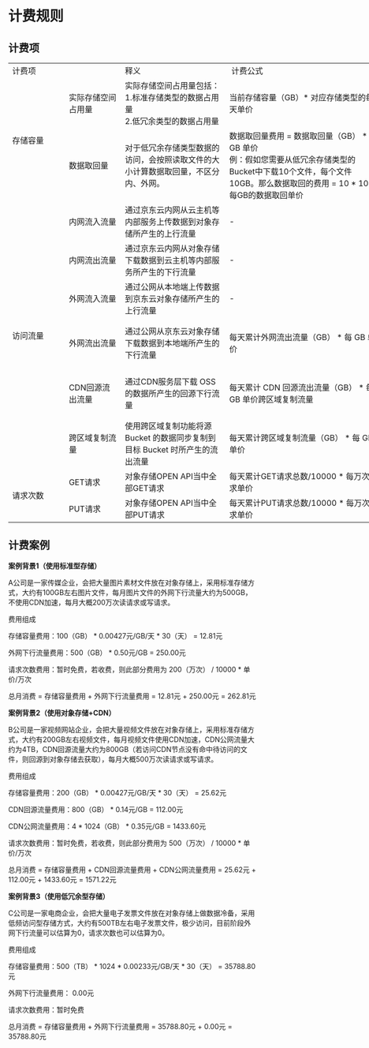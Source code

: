 # 计费规则

## 计费项

<table border=0 cellpadding=0 cellspacing=0 width=840 style='border-collapse:
 collapse;table-layout:fixed;width:632pt'>
 <col class=xl65 width=110 style='mso-width-source:userset;mso-width-alt:3520;
 width:83pt'>
 <col class=xl65 width=106 style='mso-width-source:userset;mso-width-alt:3392;
 width:80pt'>
 <col class=xl65 width=216 style='mso-width-source:userset;mso-width-alt:6912;
 width:162pt'>
 <col class=xl65 width=339 style='mso-width-source:userset;mso-width-alt:10858;
 width:255pt'>
 <col class=xl65 width=69 style='width:52pt'>
 <tr height=19 style='height:14.0pt'>
  <td colspan=2 height=19 class=xl66 width=216 style='height:14.0pt;width:163pt'>计费项</td>
  <td class=xl66 width=216 style='border-left:none;width:162pt'>释义</td>
  <td class=xl66 width=339 style='border-left:none;width:255pt'><span
  style='mso-spacerun:yes'>&nbsp;</span>计费公式</td>
  <td class=xl66 width=69 style='border-left:none;width:52pt'><span
  style='mso-spacerun:yes'>&nbsp;</span>说明</td>
 </tr>
 <tr height=56 style='height:42.0pt'>
  <td rowspan=2 height=131 class=xl67 width=110 style='height:98.0pt;
  border-top:none;width:83pt'><span style='font-variant-ligatures: normal;
  font-variant-caps: normal;orphans: 2;text-align:start;widows: 2;-webkit-text-stroke-width: 0px;
  text-decoration-style: initial;text-decoration-color: initial'>存储容量</span></td>
  <td class=xl68 width=106 style='border-top:none;border-left:none;width:80pt'><span
  style='font-variant-ligatures: normal;font-variant-caps: normal;orphans: 2;
  text-align:start;widows: 2;-webkit-text-stroke-width: 0px;text-decoration-style: initial;
  text-decoration-color: initial'>实际存储空间占用量</span></td>
  <td class=xl69 width=216 style='border-top:none;border-left:none;width:162pt'>实际存储空间占用量包括：<br>
    1.标准存储类型的数据占用量<br>
    2.低冗余类型的数据占用量</td>
  <td class=xl68 width=339 style='border-top:none;border-left:none;width:255pt'><span
  style='font-variant-ligatures: normal;font-variant-caps: normal;orphans: 2;
  text-align:start;widows: 2;-webkit-text-stroke-width: 0px;text-decoration-style: initial;
  text-decoration-color: initial'>当前存储容量（GB）* 对应存储类型的每天单价</span></td>
  <td class=xl70 width=69 style='border-top:none;border-left:none;width:52pt'><span
  style='font-variant-ligatures: normal;font-variant-caps: normal;orphans: 2;
  text-align:start;widows: 2;-webkit-text-stroke-width: 0px;text-decoration-style: initial;
  text-decoration-color: initial'>具体价格请查阅价格总览</span></td>
 </tr>
 <tr height=75 style='height:56.0pt'>
  <td height=75 class=xl68 width=106 style='height:56.0pt;border-top:none;
  border-left:none;width:80pt'><span style='font-variant-ligatures: normal;
  font-variant-caps: normal;orphans: 2;text-align:start;widows: 2;-webkit-text-stroke-width: 0px;
  text-decoration-style: initial;text-decoration-color: initial'>数据取回量</span></td>
  <td class=xl71 width=216 style='border-top:none;border-left:none;width:162pt'><span
  style='font-variant-ligatures: normal;font-variant-caps: normal;orphans: 2;
  text-align:start;widows: 2;-webkit-text-stroke-width: 0px;text-decoration-style: initial;
  text-decoration-color: initial'>对于低冗余存储类型数据的访问，会按照读取文件的大小计算数据取回量，不区分内、外网。</span></td>
  <td class=xl69 width=339 style='border-top:none;border-left:none;width:255pt'>数据取回量费用
  = 数据取回量（GB） * 每 GB 单价<br>
    例：假如您需要从低冗余存储类型的Bucket中下载10个文件，每个文件10GB。那么数据取回的费用 = 10 * 10 * 每GB的数据取回单价</td>
  <td class=xl72 width=69 style='border-top:none;border-left:none;width:52pt'>目前免费</td>
 </tr>
 <tr height=56 style='height:42.0pt'>
  <td rowspan=6 height=317 class=xl67 width=110 style='height:238.0pt;
  border-top:none;width:83pt'><span style='font-variant-ligatures: normal;
  font-variant-caps: normal;orphans: 2;text-align:start;widows: 2;-webkit-text-stroke-width: 0px;
  text-decoration-style: initial;text-decoration-color: initial'>访问流量</span></td>
  <td class=xl73 width=106 style='border-top:none;border-left:none;width:80pt'>内网流入流量</td>
  <td class=xl73 width=216 style='border-top:none;border-left:none;width:162pt'>通过京东云内网从云主机等内部服务上传数据到对象存储所产生的上行流量</td>
  <td class=xl73 width=339 style='border-top:none;border-left:none;width:255pt'>-</td>
  <td class=xl74 width=69 style='border-top:none;border-left:none;width:52pt'>免费</td>
 </tr>
 <tr height=56 style='height:42.0pt'>
  <td height=56 class=xl73 width=106 style='height:42.0pt;border-top:none;
  border-left:none;width:80pt'>内网流出流量</td>
  <td class=xl73 width=216 style='border-top:none;border-left:none;width:162pt'>通过京东云内网从对象存储下载数据到云主机等内部服务所产生的下行流量</td>
  <td class=xl73 width=339 style='border-top:none;border-left:none;width:255pt'>-</td>
  <td class=xl74 width=69 style='border-top:none;border-left:none;width:52pt'>免费</td>
 </tr>
 <tr height=37 style='height:28.0pt'>
  <td height=37 class=xl73 width=106 style='height:28.0pt;border-top:none;
  border-left:none;width:80pt'>外网流入流量</td>
  <td class=xl73 width=216 style='border-top:none;border-left:none;width:162pt'>通过公网从本地端上传数据到京东云对象存储所产生的上行流量</td>
  <td class=xl73 width=339 style='border-top:none;border-left:none;width:255pt'>-</td>
  <td class=xl74 width=69 style='border-top:none;border-left:none;width:52pt'>免费</td>
 </tr>
 <tr height=56 style='height:42.0pt'>
  <td height=56 class=xl73 width=106 style='height:42.0pt;border-top:none;
  border-left:none;width:80pt'>外网流出流量</td>
  <td class=xl73 width=216 style='border-top:none;border-left:none;width:162pt'>通过公网从京东云对象存储下载数据到本地端所产生的下行流量</td>
  <td class=xl73 width=339 style='border-top:none;border-left:none;width:255pt'>每天累计外网流出流量（GB）
  * 每 GB 单价</td>
  <td class=xl74 width=69 style='border-top:none;border-left:none;width:52pt'>具体价格请查阅价格总览</td>
 </tr>
 <tr height=56 style='height:42.0pt'>
  <td height=56 class=xl73 width=106 style='height:42.0pt;border-top:none;
  border-left:none;width:80pt'>CDN回源流出流量</td>
  <td class=xl73 width=216 style='border-top:none;border-left:none;width:162pt'>通过CDN服务层下载
  OSS 的数据所产生的回源下行流量</td>
  <td class=xl73 width=339 style='border-top:none;border-left:none;width:255pt'>每天累计
  CDN 回源流出流量（GB） * 每 GB 单价跨区域复制流量</td>
  <td class=xl74 width=69 style='border-top:none;border-left:none;width:52pt'>具体价格请查阅价格总览</td>
 </tr>
 <tr height=56 style='height:42.0pt'>
  <td height=56 class=xl73 width=106 style='height:42.0pt;border-top:none;
  border-left:none;width:80pt'>跨区域复制流量</td>
  <td class=xl73 width=216 style='border-top:none;border-left:none;width:162pt'>使用跨区域复制功能将源
  Bucket 的数据同步复制到目标 Bucket 时所产生的流出流量</td>
  <td class=xl73 width=339 style='border-top:none;border-left:none;width:255pt'>每天累计跨区域复制流量（GB）
  * 每 GB 单价</td>
  <td class=xl74 width=69 style='border-top:none;border-left:none;width:52pt'>目前免费</td>
 </tr>
 <tr height=37 style='height:28.0pt'>
  <td rowspan=2 height=74 class=xl66 width=110 style='height:56.0pt;border-top:
  none;width:83pt'>请求次数</td>
  <td class=xl73 width=106 style='border-top:none;border-left:none;width:80pt'>GET请求</td>
  <td class=xl73 width=216 style='border-top:none;border-left:none;width:162pt'>对象存储OPEN
  API当中全部GET请求</td>
  <td class=xl73 width=339 style='border-top:none;border-left:none;width:255pt'>每天累计GET请求总数/10000
  * 每万次请求单价</td>
  <td class=xl74 width=69 style='border-top:none;border-left:none;width:52pt'>目前免费</td>
 </tr>
 <tr height=37 style='height:28.0pt'>
  <td height=37 class=xl73 width=106 style='height:28.0pt;border-top:none;
  border-left:none;width:80pt'>PUT请求</td>
  <td class=xl73 width=216 style='border-top:none;border-left:none;width:162pt'>对象存储OPEN
  API当中全部PUT请求</td>
  <td class=xl73 width=339 style='border-top:none;border-left:none;width:255pt'>每天累计PUT请求总数/10000
  * 每万次请求单价</td>
  <td class=xl74 width=69 style='border-top:none;border-left:none;width:52pt'>目前免费</td>
 </tr>
 <![if supportMisalignedColumns]>
 <tr height=0 style='display:none'>
  <td width=110 style='width:83pt'></td>
  <td width=106 style='width:80pt'></td>
  <td width=216 style='width:162pt'></td>
  <td width=339 style='width:255pt'></td>
  <td width=69 style='width:52pt'></td>
 </tr>
 <![endif]>
</table>

## 计费案例

**案例背景1（使用标准型存储）**

A公司是一家传媒企业，会把大量图片素材文件放在对象存储上，采用标准存储方式，大约有100GB左右图片文件，每月图片文件的外网下行流量大约为500GB，不使用CDN加速，每月大概200万次读请求或写请求。

费用组成

存储容量费用：100（GB） * 0.00427元/GB/天 * 30（天） = 12.81元

外网下行流量费用：500（GB） * 0.50元/GB = 250.00元

请求次数费用：暂时免费，若收费，则此部分费用为 200（万次） / 10000  * 单价/万次

总月消费 = 存储容量费用 + 外网下行流量费用 = 12.81元 + 250.00元 = 262.81元

**案例背景2（使用对象存储+CDN）**

B公司是一家视频网站企业，会把大量视频文件放在对象存储上，采用标准存储方式，大约有200GB左右视频文件，每月视频文件使用CDN加速，CDN公网流量大约为4TB，CDN回源流量大约为800GB（若访问CDN节点没有命中待访问的文件，则回源到对象存储去获取），每月大概500万次读请求或写请求。

费用组成

存储容量费用：200（GB） * 0.00427元/GB/天 * 30（天） = 25.62元

CDN回源流量费用：800（GB） * 0.14元/GB = 112.00元

CDN公网流量费用：4 * 1024（GB） * 0.35元/GB = 1433.60元

请求次数费用：暂时免费，若收费，则此部分费用为 500（万次） / 10000  * 单价/万次

总月消费 = 存储容量费用 + CDN回源流量费用 + CDN公网流量费用 = 25.62元 + 112.00元 + 1433.60元 = 1571.22元

**案例背景3（使用低冗余型存储）**

C公司是一家电商企业，会把大量电子发票文件放在对象存储上做数据冷备，采用低频访问型存储方式，大约有500TB左右电子发票文件，极少访问，目前阶段外网下行流量可以估算为0，请求次数也可以估算为0。

费用组成

存储容量费用：500（TB） * 1024 *  0.00233元/GB/天 * 30（天） = 35788.80元

外网下行流量费用： 0.00元

请求次数费用：暂时免费

总月消费 = 存储容量费用 + 外网下行流量费用 = 35788.80元 + 0.00元 = 35788.80元

